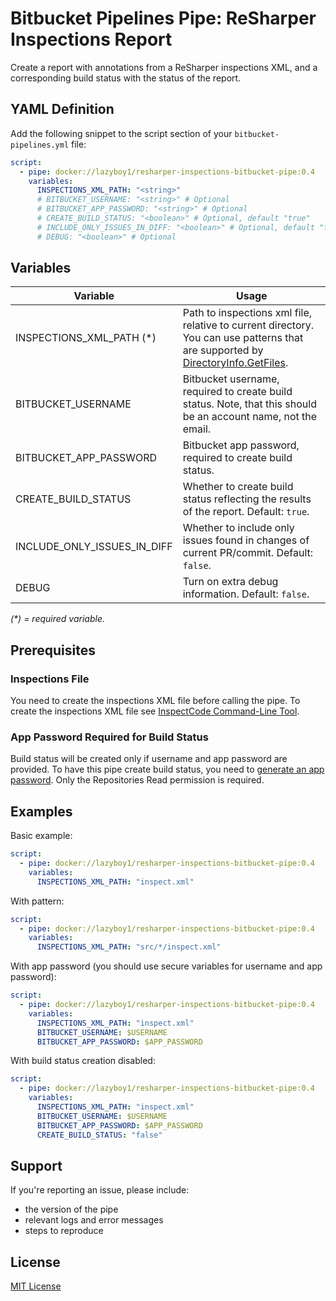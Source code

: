 ﻿# Bitbucket Pipelines Pipe: ReSharper Inspections Report

Create a report with annotations from a ReSharper inspections XML, and a
corresponding build status with the status of the report.

## YAML Definition

Add the following snippet to the script section of
your `bitbucket-pipelines.yml` file:

```yaml
script:
  - pipe: docker://lazyboy1/resharper-inspections-bitbucket-pipe:0.4
    variables:
      INSPECTIONS_XML_PATH: "<string>"
      # BITBUCKET_USERNAME: "<string>" # Optional
      # BITBUCKET_APP_PASSWORD: "<string>" # Optional
      # CREATE_BUILD_STATUS: "<boolean>" # Optional, default "true"
      # INCLUDE_ONLY_ISSUES_IN_DIFF: "<boolean>" # Optional, default "false"
      # DEBUG: "<boolean>" # Optional
```

## Variables

| Variable                    | Usage |
| --------------------------- | ----- |
| INSPECTIONS_XML_PATH (\*)   | Path to inspections xml file, relative to current directory. You can use patterns that <br/> are supported by [DirectoryInfo.GetFiles](https://docs.microsoft.com/en-us/dotnet/api/system.io.directoryinfo.getfiles). |
| BITBUCKET_USERNAME          | Bitbucket username, required to create build status. Note, that this should be an account name, not the email. |
| BITBUCKET_APP_PASSWORD      | Bitbucket app password, required to create build status. |
| CREATE_BUILD_STATUS         | Whether to create build status reflecting the results of the report. Default: `true`. |
| INCLUDE_ONLY_ISSUES_IN_DIFF | Whether to include only issues found in changes of current PR/commit. Default: `false`. |
| DEBUG                       | Turn on extra debug information. Default: `false`. |

_(\*) = required variable._

## Prerequisites

### Inspections File

You need to create the inspections XML file before calling the pipe. To create
the inspections XML file see
[InspectCode Command-Line Tool](https://www.jetbrains.com/help/resharper/InspectCode.html).

### App Password Required for Build Status

Build status will be created only if username and app password are provided.
To have this pipe create build status, you need to
[generate an app password](https://confluence.atlassian.com/bitbucket/app-passwords-828781300.html).
Only the Repositories Read permission is required.

## Examples

Basic example:

```yaml
script:
  - pipe: docker://lazyboy1/resharper-inspections-bitbucket-pipe:0.4
    variables:
      INSPECTIONS_XML_PATH: "inspect.xml"
```

With pattern:

```yaml
script:
  - pipe: docker://lazyboy1/resharper-inspections-bitbucket-pipe:0.4
    variables:
      INSPECTIONS_XML_PATH: "src/*/inspect.xml"
```

With app password (you should use secure variables for username and app password):

```yaml
script:
  - pipe: docker://lazyboy1/resharper-inspections-bitbucket-pipe:0.4
    variables:
      INSPECTIONS_XML_PATH: "inspect.xml"
      BITBUCKET_USERNAME: $USERNAME
      BITBUCKET_APP_PASSWORD: $APP_PASSWORD
```

With build status creation disabled:

```yaml
script:
  - pipe: docker://lazyboy1/resharper-inspections-bitbucket-pipe:0.4
    variables:
      INSPECTIONS_XML_PATH: "inspect.xml"
      BITBUCKET_USERNAME: $USERNAME
      BITBUCKET_APP_PASSWORD: $APP_PASSWORD
      CREATE_BUILD_STATUS: "false"
```

## Support

If you're reporting an issue, please include:

- the version of the pipe
- relevant logs and error messages
- steps to reproduce

## License

[MIT License](LICENSE)
